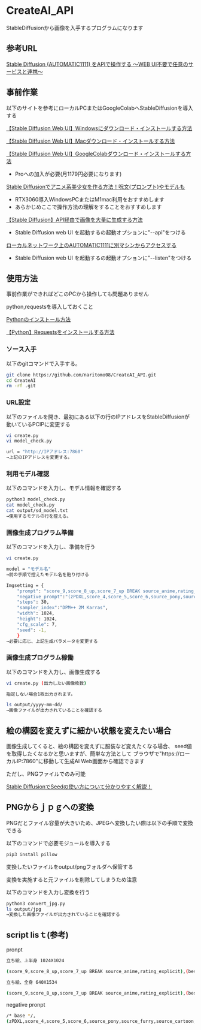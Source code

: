 # CreateAI_API

StableDiffusionから画像を入手するプログラムになります

## 参考URL

[Stable Diffusion (AUTOMATIC1111) をAPIで操作する ～WEB UI不要で任意のサービスと連携～](https://note.com/rcat999/n/n1beb8d75d334#549b1d65-7771-4478-9578-af0377abb956)

## 事前作業

以下のサイトを参考にローカルPCまたはGoogleColabへStableDiffusionを導入する

[【Stable Diffusion Web UI】Windowsにダウンロード・インストールする方法](https://soroban.highreso.jp/article/article-036)

[【Stable Diffusion Web UI】Macダウンロード・インストールする方法](https://soroban.highreso.jp/article/article-037)

[【Stable Diffusion Web UI】GoogleColabダウンロード・インストールする方法](https://soroban.highreso.jp/article/article-037)

* Proへの加入が必要(月1179円必要になります)

[Stable Diffusionでアニメ系美少女を作る方法！呪文(プロンプト)やモデルも](https://romptn.com/article/6236)

* RTX3060導入WindowsPCまたはM1mac利用をおすすめします
* あらかじめここで操作方法の理解をすることをおすすめします

[【Stable Diffusion】API経由で画像を大量に生成する方法](https://product.plex.co.jp/entry/stable-diffusion-via-api)

* Stable Diffusion web UI を起動するの起動オプションに"--api"をつける

[ローカルネットワーク上のAUTOMATIC1111に別マシンからアクセスする](https://qiita.com/kume_negitoro/items/2e4f667cf6e0aee9fab4)

* Stable Diffusion web UI を起動するの起動オプションに"--listen"をつける

## 使用方法

事前作業ができればどこのPCから操作しても問題ありません

python,requestsを導入しておくこと

[Pythonのインストール方法](https://www.klv.co.jp/corner/python-opencv-python-install.html)

[【Python】Requestsをインストールする方法](https://pg-chain.com/python-requests-install)

### ソース入手

以下のgitコマンドで入手する。

```bash
git clone https://github.com/naritomo08/CreateAI_API.git
cd CreateAI
rm -rf .git
```

### URL設定

以下のファイルを開き、最初にある以下の行のIPアドレスをStableDiffusionが動いているPCIPに変更する

```bash
vi create.py
vi model_check.py

url = "http://IPアドレス:7860"
→上記のIPアドレスを変更する。
```

### 利用モデル確認

以下のコマンドを入力し、モデル情報を確認する

```bash
python3 model_check.py
cat model_check.py
cat output/sd_model.txt
→使用するモデルの行を控える。
```

### 画像生成プログラム準備

以下のコマンドを入力し、準備を行う

```bash
vi create.py

model = "モデル名"
→前の手順で控えたモデル名を貼り付ける

Imgsetting = {
	"prompt": "score_9,score_8_up,score_7_up BREAK source_anime,rating_explicit,(best quality, masterpiece, uncensored, high quality, ultra detailed, extremely detailed CG, beautiful face, beautiful eyes, beautiful hair, kawaii:1.2),1girl,solo,long hair,green hair,blue eyes,tanned skin,beach,at midnight,arms up behind,kind_smile,portrait,medium breasts,shirt",
	"negative_prompt":"(zPDXL,score_4,score_5,score_6,source_pony,source_furry,source_cartoon,lowres,bad anatomy,bad hands,censored,text,error,missing fingers,extra digit,fewer digits,cropped,worst quality,low quality,normal quality,jpeg artifacts,signature,watermark,username,blurry,artist name,messy color,deformed fingers,bad,distracted,hyper realistic),nsfw,nude",
	"steps": 30,
	"sampler_index":"DPM++ 2M Karras",
	"width": 1024,
	"height": 1024,
	"cfg_scale": 7,
	"seed": -1,
	}
→必要に応じ、上記生成パラメータを変更する
```

### 画像生成プログラム稼働

以下のコマンドを入力し、画像生成する

```bash
vi create.py (出力したい画像枚数)

指定しない場合1枚出力されます。

ls output/yyyy-mm-dd/
→画像ファイルが出力されていることを確認する
```

## 絵の構図を変えずに細かい状態を変えたい場合

画像生成してくると、絵の構図を変えずに服装など変えたくなる場合、
seed値を取得したくなるかと思いますが、簡単な方法として
ブラウザで"https://ローカルIP:7860"に移動して生成AI
Web画面から確認できます

ただし、PNGファイルでのみ可能

[Stable DiffusionでSeedの使い方について分かりやすく解説！](https://ai-illust-kouryaku.com/?p=4000#index_id1)

## PNGからｊｐｇへの変換

PNGだとファイル容量が大きいため、JPEGへ変換したい際は以下の手順で変換できる

以下のコマンドで必要モジュールを導入する

```bash
pip3 install pillow
```

変換したいファイルをoutput/pngフォルダへ保管する

変換を実施すると元ファイルを削除してしまうため注意

以下のコマンドを入力し変換を行う

```bash
python3 convert_jpg.py
ls output/jpg
→変換した画像ファイルが出力されていることを確認する
```

## script lisｔ(参考)

pronpt

```bash
立ち絵、上半身 1024X1024

(score_9,score_8_up,score_7_up BREAK source_anime,rating_explicit),(best quality, masterpiece, uncensored, high quality, ultra detailed, extremely detailed CG, beautiful face, beautiful eyes, beautiful hair, kawaii),1girl,long hair,green hair,blue eyes,tanned skin,beach,arms up behind,kind_smile,portrait,medium breasts,black o-ring_bikini

立ち絵、全身 640X1534

(score_9,score_8_up,score_7_up BREAK source_anime,rating_explicit),(best quality, masterpiece, uncensored, high quality, ultra detailed,extremely detailed CG,beautiful face, beautiful eyes, beautiful hair, kawaii),1girl,blue hair,long hair,straight hair,red eyes,longeyelashes,drooping eyes,medium breasts,frontview,full_shot,kind_smile,arms_behind_back,school_uniform
```

negative pronpt

```bash
/* base */,
(zPDXL,score_4,score_5,score_6,source_pony,source_furry,source_cartoon,lowres,bad anatomy,bad hands,censored,text,error,missing fingers,extra digit,fewer digits,cropped,worst quality,low quality,normal quality,jpeg artifacts,signature,watermark,username,blurry,artist name,messy color,deformed fingers,bad,distracted,hyper realistic),(nsfw,nude,nippless,public hair,revealing clothes,bed,on bed,bed room,private parts,take off clothes),
```
